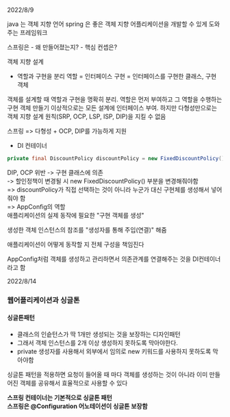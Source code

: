 2022/8/9

java 는 객체 지향 언어
spring 은 좋은 객체 지향 어플리케이션을 개발할 수 있게 도와주는 프레임워크

스프링은 - 왜 만들어졌는지? - 핵심 컨셉은?

객체 지향 설계

* 역할과 구현을 분리
역할 = 인터페이스
구현 = 인터페이스를 구현한 클래스, 구현 객체

객체를 설계할 때 역할과 구현을 명확히 분리. 역할은 먼저 부여하고 그 역할을 수행하는 구현 객체 만들기
이상적으로는 모든 설계에 인터페이스 부여. 
하지만 다형성만으로는 객체 지향 설계 원칙(SRP, OCP, LSP, ISP, DIP)을 지킬 수 없음 

스프링 => 다형성 + OCP, DIP를 가능하게 지원

* DI 컨테이너

```java
private final DiscountPolicy discountPolicy = new FixedDiscountPolicy();
```

DIP, OCP 위반
-> 구현 클래스에 의존<br>
-> 할인정책이 변경될 시 new FixedDiscountPolicy() 부분을 변경해줘야함<br>
=> discountPolicy가 직접 선택하는 것이 아니라 누군가 대신 구현체를 생성해서 넣어줘야 함<br>
=> AppConfig의 역할<br>
애플리케이션의 실제 동작에 필요한 "구현 객체를 생성" 

생성한 객체 인스턴스의 참조를 "생성자를 통해 주입(연결)" 해줌

애플리케이션이 어떻게 동작할 지 전체 구성을 책임진다

AppConfig처럼 객체를 생성하고 관리하면서 의존관계를 연결해주는 것을 DI컨테이너라고 함

2022/8/14

### 웹어플리케이션과 싱글톤

#### 싱글톤패턴
* 클래스의 인슽턴스가 딱 1개만 생성되는 것을 보장하는 디자인패턴
* 그래서 객체 인스턴스를 2개 이상 생성하지 못하도록 막아야한다.
* private 생성자를 사용해서 외부에서 임의로 new 키워드를 사용하지 못하도록 막아야함
 

싱글톤 패턴을 적용하면 요청이 들어올 때 마다 객체를 생성하는 것이 아니라 이미 만들어진 객체를 공유해서 효율적으로 사용할 수 있다

**스프링 컨테이너는 기본적으로 싱글톤 패턴**<br>
**스프링은 @Configuration 어노테이션이 싱글톤 보장함**

